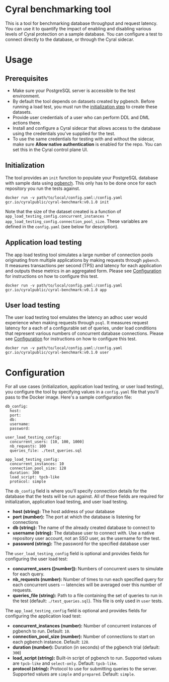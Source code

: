 # Cyral benchmarking tool
This is a tool for benchmarking database throughput and request latency. You can use it to quantify the impact of enabling and disabling various levels of Cyral protection on a sample database. You can configure a test to connect directly to the database, or through the Cyral sidecar. 

# Usage

## Prerequisites
- Make sure your PostgreSQL server is accessible to the test environment.
- By default the tool depends on datasets created by pgbench. Before running a load test, you must run the [initialization step](#Initialization) to create these datasets.
- Provide user credentials of a user who can perform DDL and DML actions there.
- Install and configure a Cyral sidecar that allows access to the database using the credentials you’ve supplied for the test.
- To use the same credentials for testing with and without the sidecar, make sure **Allow native authentication** is enabled for the repo. You can set this in the Cyral control plane UI.


## Initialization
The tool provides an `init` function to populate your PostgreSQL database with sample data using [pgbench](https://www.postgresql.org/docs/10/pgbench.html). This only has to be done once for each repository you run the tests against.
```
docker run -v path/to/local/config.yaml:/config.yaml gcr.io/cyralpublic/cyral-benchmark:v0.1.0 init
```
Note that the size of the dataset created is a function of `app_load_testing_config.concurrent_instances * app_load_testing_config.connection_pool_size`. These variables are defined in the `config.yaml` (see below for description). 

## Application load testing
The app load testing tool simulates a large number of connection pools originating from multiple applications by making requests through `pgbench`. It measures transactions per second (TPS) and latency for each application and outputs these metrics in an aggregated form. Please see [Configuration](#Configuration) for instructions on how to configure this test.
```
docker run -v path/to/local/config.yaml:/config.yaml gcr.io/cyralpublic/cyral-benchmark:v0.1.0 app
```

## User load testing
The user load testing tool emulates the latency an adhoc user would experience when making requests through `psql`. It measures request latency for a each of a configurable set of queries, under load conditions that represent various numbers of concurrent database connections. Please see [Configuration](#Configuration) for instructions on how to configure this test. 
```
docker run -v path/to/local/config.yaml:/config.yaml gcr.io/cyralpublic/cyral-benchmark:v0.1.0 user
```

# Configuration
For all use cases (initialization, application load testing, or user load testing), you configure the tool by specifying values in a `config.yaml` file that you'll pass to the Docker image. Here's a sample configuration file:
```
db_config:
  host:
  port: 
  db: 
  username: 
  password: 

user_load_testing_config:
  concurrent_users: [10, 100, 1000]  
  nb_requests: 100 
  queries_file: ./test_queries.sql

app_load_testing_config:
  concurrent_instances: 10
  connection_pool_size: 128
  duration: 300
  load_script: tpcb-like
  protocol: simple
```

The `db_config` field is where you'll specify connection details for the database that the tests will be run against. All of these fields are required for initialization, application load testing, and user load testing.
- **host (string):** The host address of your database
- **port (number):** The port at which the database is listening for connections
- **db (string):** The name of the already created database to connect to
- **username (string):** The database user to connect with. Use a native repository user account, not an SSO user, as the username for the test.
- **password (string):** The password for the specified database user

The `user_load_testing_config` field is optional and provides fields for configuring the user load test:
- **concurrent_users (\[number\]):** Numbers of concurrent users to simulate for each query.
- **nb_requests (number):** Number of times to run each specified query for each concurrent users -- latencies will be averaged over this number of requests.
- **queries_file (string):** Path to a file containing the set of queries to run in the test (default: `./test_queries.sql`). This file is only used in `user` tests.

The `app_load_testing_config` field is optional and provides fields for configuring the application load test:
- **concurrent_instances (number):** Number of concurrent instances of pgbench to run. Default: `10`.
- **connection_pool_size (number):** Number of connections to start on each pgbench instance. Default: `128`.
- **duration (number):** Duration (in seconds) of the pgbench trial (default: `300`)
- **load_script (string):** Built-in script of pgbench to run. Supported values are `tpcb-like` and `select-only`. Default: `tpcb-like`.
- **protocol (string):** Protocol to use for submitting queries to the server. Supported values are `simple` and `prepared`. Default: `simple`.
